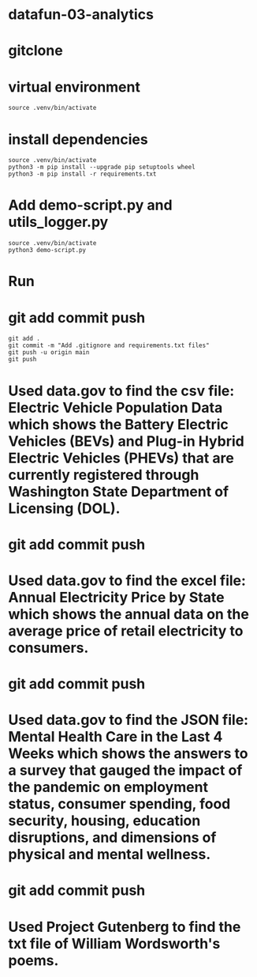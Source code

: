 # datafun-03-analytics
# gitclone
# virtual environment 
    source .venv/bin/activate
# install dependencies
    source .venv/bin/activate
    python3 -m pip install --upgrade pip setuptools wheel
    python3 -m pip install -r requirements.txt
# Add demo-script.py and utils_logger.py
    source .venv/bin/activate
    python3 demo-script.py
# Run
# git add commit push
    git add .
    git commit -m "Add .gitignore and requirements.txt files"
    git push -u origin main
    git push
# Used data.gov to find the csv file: Electric Vehicle Population Data which shows the Battery Electric Vehicles (BEVs) and Plug-in Hybrid Electric Vehicles (PHEVs) that are currently registered through Washington State Department of Licensing (DOL).
# git add commit push
# Used data.gov to find the excel file: Annual Electricity Price by State which shows the annual data on the average price of retail electricity to consumers.
# git add commit push
# Used data.gov to find the JSON file: Mental Health Care in the Last 4 Weeks which shows the answers to a survey that gauged the impact of the pandemic on employment status, consumer spending, food security, housing, education disruptions, and dimensions of physical and mental wellness.
# git add commit push
# Used Project Gutenberg to find the txt file of William Wordsworth's poems. 